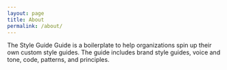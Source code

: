 ```yaml
---
layout: page
title: About
permalink: /about/
---
```


The Style Guide Guide is a boilerplate to help organizations spin up their own custom style guides. The guide includes brand style guides, voice and tone, code, patterns, and principles. 

